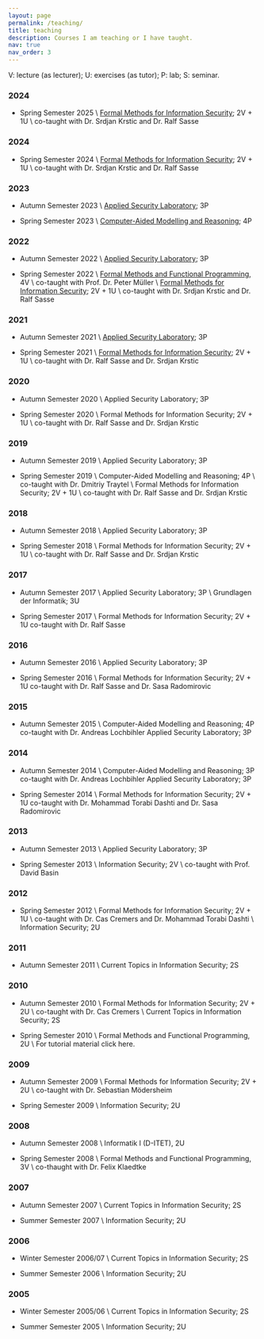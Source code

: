 ```yaml
---
layout: page
permalink: /teaching/
title: teaching
description: Courses I am teaching or I have taught. 
nav: true
nav_order: 3
---
```


V: lecture (as lecturer); U: exercises (as tutor); P: lab; S: seminar.

### 2024

- Spring Semester 2025 \\
[Formal Methods for Information Security](https://infsec.ethz.ch/education/ss2025/fmsec.html); 2V + 1U \\
co-taught with Dr. Srdjan Krstic and Dr. Ralf Sasse

### 2024

- Spring Semester 2024 \\
[Formal Methods for Information Security](https://infsec.ethz.ch/education/ss2024/fmsec.html); 2V + 1U \\
co-taught with Dr. Srdjan Krstic and Dr. Ralf Sasse

### 2023

- Autumn Semester 2023 \\
[Applied Security Laboratory](http://www.infsec.ethz.ch/education/as2023/seclab); 3P

- Spring Semester 2023 \\
[Computer-Aided Modelling and Reasoning](https://infsec.ethz.ch/education/ss2023/camr.html); 4P

### 2022

- Autumn Semester 2022 \\
[Applied Security Laboratory](http://www.infsec.ethz.ch/education/as2022/seclab); 3P

- Spring Semester 2022 \\
[Formal Methods and Functional Programming](https://infsec.ethz.ch/education/ss2022/fmfp.html), 4V \\
co-taught with Prof. Dr. Peter Müller \\
[Formal Methods for Information Security](https://infsec.ethz.ch/education/ss2022/fmsec.html); 2V + 1U \\
co-taught with Dr. Srdjan Krstic and Dr. Ralf Sasse

### 2021

- Autumn Semester 2021 \\
[Applied Security Laboratory](http://www.infsec.ethz.ch/education/as2021/seclab); 3P

- Spring Semester 2021 \\
[Formal Methods for Information Security](http://www.infsec.ethz.ch/education/ss2021/fmsec); 2V + 1U \\
co-taught with Dr. Ralf Sasse and Dr. Srdjan Krstic

### 2020

- Autumn Semester 2020 \\
Applied Security Laboratory; 3P

- Spring Semester 2020 \\
Formal Methods for Information Security; 2V + 1U \\
co-taught with Dr. Ralf Sasse and Dr. Srdjan Krstic

### 2019

- Autumn Semester 2019 \\
Applied Security Laboratory; 3P

- Spring Semester 2019 \\
Computer-Aided Modelling and Reasoning; 4P \\
co-taught with Dr. Dmitriy Traytel \\
Formal Methods for Information Security; 2V + 1U \\
co-taught with Dr. Ralf Sasse and Dr. Srdjan Krstic

### 2018

- Autumn Semester 2018 \\
Applied Security Laboratory; 3P

- Spring Semester 2018 \\
Formal Methods for Information Security; 2V + 1U \\
co-taught with Dr. Ralf Sasse and Dr. Srdjan Krstic

### 2017

- Autumn Semester 2017 \\
Applied Security Laboratory; 3P \\
Grundlagen der Informatik; 3U

- Spring Semester 2017 \\
Formal Methods for Information Security; 2V + 1U
co-taught with Dr. Ralf Sasse

### 2016

- Autumn Semester 2016 \\
Applied Security Laboratory; 3P

- Spring Semester 2016 \\
Formal Methods for Information Security; 2V + 1U
co-taught with Dr. Ralf Sasse and Dr. Sasa Radomirovic

### 2015

- Autumn Semester 2015 \\
Computer-Aided Modelling and Reasoning; 4P
co-taught with Dr. Andreas Lochbihler
Applied Security Laboratory; 3P

### 2014

- Autumn Semester 2014 \\
Computer-Aided Modelling and Reasoning; 3P
co-taught with Dr. Andreas Lochbihler
Applied Security Laboratory; 3P

- Spring Semester 2014 \\
Formal Methods for Information Security; 2V + 1U
co-taught with Dr. Mohammad Torabi Dashti and Dr. Sasa Radomirovic

### 2013

- Autumn Semester 2013 \\
Applied Security Laboratory; 3P

- Spring Semester 2013 \\
Information Security; 2V \\
co-taught with Prof. David Basin

### 2012

- Spring Semester 2012 \\
Formal Methods for Information Security; 2V + 1U \\
co-taught with Dr. Cas Cremers and Dr. Mohammad Torabi Dashti \\
Information Security; 2U

### 2011

- Autumn Semester 2011 \\
Current Topics in Information Security; 2S

### 2010

- Autumn Semester 2010 \\
Formal Methods for Information Security; 2V + 2U \\
co-taught with Dr. Cas Cremers \\
Current Topics in Information Security; 2S

- Spring Semester 2010 \\
Formal Methods and Functional Programming, 2U \\
For tutorial material click here.

### 2009

- Autumn Semester 2009 \\
Formal Methods for Information Security; 2V + 2U \\
co-taught with Dr. Sebastian Mödersheim

- Spring Semester 2009 \\
Information Security; 2U

### 2008

- Autumn Semester 2008 \\
Informatik I (D-ITET), 2U 

- Spring Semester 2008 \\
Formal Methods and Functional Programming, 3V \\
co-thaught with Dr. Felix Klaedtke

### 2007

- Autumn Semester 2007 \\
Current Topics in Information Security; 2S

- Summer Semester 2007 \\
Information Security; 2U

### 2006

- Winter Semester 2006/07 \\
Current Topics in Information Security; 2S

- Summer Semester 2006 \\
Information Security; 2U

### 2005

- Winter Semester 2005/06 \\
Current Topics in Information Security; 2S

- Summer Semester 2005 \\
Information Security; 2U
